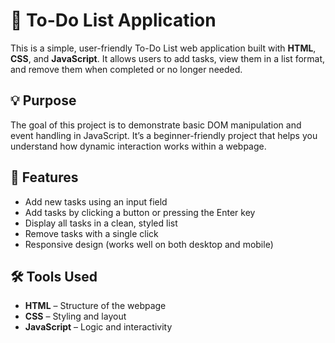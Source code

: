 # 📝 To-Do List Application

This is a simple, user-friendly To-Do List web application built with **HTML**, **CSS**, and **JavaScript**. It allows users to add tasks, view them in a list format, and remove them when completed or no longer needed.

## 💡 Purpose

The goal of this project is to demonstrate basic DOM manipulation and event handling in JavaScript. It’s a beginner-friendly project that helps you understand how dynamic interaction works within a webpage.

## 🔧 Features

- Add new tasks using an input field
- Add tasks by clicking a button or pressing the Enter key
- Display all tasks in a clean, styled list
- Remove tasks with a single click
- Responsive design (works well on both desktop and mobile)

## 🛠️ Tools Used

- **HTML** – Structure of the webpage
- **CSS** – Styling and layout
- **JavaScript** – Logic and interactivity



